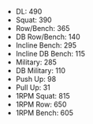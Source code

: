 * DL: 490
*  Squat: 390
*  Row/Bench: 365
*  DB Row/Bench: 140
*  Incline Bench: 295
*  Incline DB Bench: 115
*  Military: 285
*  DB Military: 110
*  Push Up: 98
*  Pull Up: 31
*  1RPM Squat: 815
*  1RPM Row: 650
*  1RPM Bench: 605
